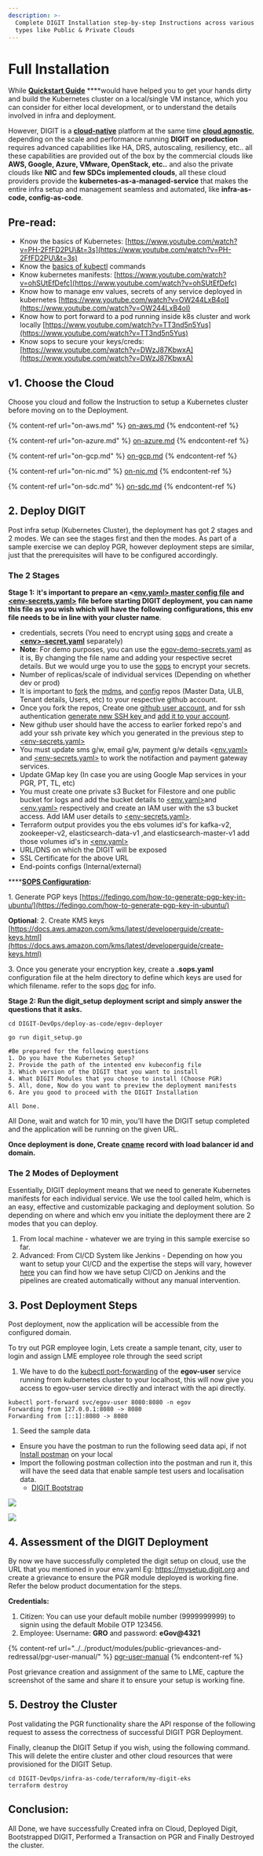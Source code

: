 ```yaml
---
description: >-
  Complete DIGIT Installation step-by-step Instructions across various Infra
  types like Public & Private Clouds
---
```


# Full Installation

While [**Quickstart Guide**](../quickstart.md) \*\*\*\*would have helped you to get your hands dirty and build the Kubernetes cluster on a local/single VM instance, which you can consider for either local development, or to understand the details involved in infra and deployment.

However, DIGIT is a [**cloud-native**](https://www.appdynamics.com/topics/what-is-cloud-native-architecture#\~3-challenges) platform at the same time [**cloud agnostic**](https://looker.com/definitions/cloud-agnostic#:\~:text=Cloud%2Dagnostic%20platforms%20are%20environments,different%20features%20and%20price%20structures.), depending on the scale and performance running **DIGIT on production** requires advanced capabilities like HA, DRS, autoscaling, resiliency, etc.. all these capabilities are provided out of the box by the commercial clouds like **AWS, Google, Azure, VMware, OpenStack, etc..** and also the private clouds like **NIC** and **few SDCs implemented clouds**, all these cloud providers provide the **kubernetes-as-a-managed-service** that makes the entire infra setup and management seamless and automated, like **infra-as-code, config-as-code**.

## Pre-read:

* Know the basics of Kubernetes: [https://www.youtube.com/watch?v=PH-2FfFD2PU\&t=3s](https://www.youtube.com/watch?v=PH-2FfFD2PU\&t=3s)
* Know the [basics of kubectl](https://www.tutorialspoint.com/kubernetes/kubernetes\_kubectl\_commands.htm) commands
* Know kubernetes manifests: [https://www.youtube.com/watch?v=ohSUtEfDefc](https://www.youtube.com/watch?v=ohSUtEfDefc)
* Know how to manage env values, secrets of any service deployed in kubernetes [https://www.youtube.com/watch?v=OW244LxB4oI](https://www.youtube.com/watch?v=OW244LxB4oI)
* Know how to port forward to a pod running inside k8s cluster and work locally [https://www.youtube.com/watch?v=TT3nd5n5Yus](https://www.youtube.com/watch?v=TT3nd5n5Yus)
* Know sops to secure your keys/creds: [https://www.youtube.com/watch?v=DWzJ87KbwxA](https://www.youtube.com/watch?v=DWzJ87KbwxA)

## v1. Choose the Cloud

Choose you cloud and follow the Instruction to setup a Kubernetes cluster before moving on to the Deployment.

{% content-ref url="on-aws.md" %}
[on-aws.md](on-aws.md)
{% endcontent-ref %}

{% content-ref url="on-azure.md" %}
[on-azure.md](on-azure.md)
{% endcontent-ref %}

{% content-ref url="on-gcp.md" %}
[on-gcp.md](on-gcp.md)
{% endcontent-ref %}

{% content-ref url="on-nic.md" %}
[on-nic.md](on-nic.md)
{% endcontent-ref %}

{% content-ref url="on-sdc.md" %}
[on-sdc.md](on-sdc.md)
{% endcontent-ref %}

## 2. Deploy DIGIT

Post infra setup (Kubernetes Cluster), the deployment has got 2 stages and 2 modes. We can see the stages first and then the modes. As part of a sample exercise we can deploy PGR, however deployment steps are similar, just that the prerequisites will have to be configured accordingly.

### The 2 Stages

**Stage 1:** I**t's important to prepare an <**[**env.yaml> master config file**](https://github.com/egovernments/DIGIT-DevOps/blob/release/deploy-as-code/helm/environments/egov-demo-sample.yaml) **and** [**\<env-secrets.yaml>**](https://github.com/egovernments/DIGIT-DevOps/blob/release/deploy-as-code/helm/environments/egov-demo-sample-secrets.yaml) **file before starting DIGIT deployment, you can name this file as you wish which will have the following configurations, this env file needs to be in line with your cluster name**.

* credentials, secrets (You need to encrypt using [sops](https://github.com/mozilla/sops#updatekeys-command) and create a [**\<env>-secret.yaml**](https://github.com/egovernments/DIGIT-DevOps/blob/release/deploy-as-code/helm/environments/egov-demo-sample-secrets.yaml) separately)
* **Note**: For demo purposes, you can use the [egov-demo-secrets.yaml](https://github.com/egovernments/DIGIT-DevOps/blob/release/deploy-as-code/helm/environments/egov-demo-secrets.yaml) as it is, By changing the file name and adding your respective secret details. But we would urge you to use the [sops](https://github.com/mozilla/sops#updatekeys-command) to encrypt your secrets.
* Number of replicas/scale of individual services (Depending on whether dev or prod)
* It is important to [fork](https://docs.github.com/en/get-started/quickstart/fork-a-repo) the [mdms](https://github.com/egovernments/egov-mdms-data), and [config](https://github.com/egovernments/configs) repos (Master Data, ULB, Tenant details, Users, etc) to your respective github account.
* Once you fork the repos, Create one [github user account](https://docs.github.com/en/get-started/signing-up-for-github/signing-up-for-a-new-github-account), and for ssh authentication [generate new SSH key ](https://docs.github.com/en/authentication/connecting-to-github-with-ssh/generating-a-new-ssh-key-and-adding-it-to-the-ssh-agent)and [add it to your account](https://docs.github.com/en/authentication/connecting-to-github-with-ssh/adding-a-new-ssh-key-to-your-github-account).
* New github user should have the access to earlier forked repo's and add your ssh private key which you generated in the previous step to [\<env-secrets.yaml>](https://github.com/egovernments/DIGIT-DevOps/blob/release/deploy-as-code/helm/environments/egov-demo-sample-secrets.yaml#L36)
* You must update sms g/w, email g/w, payment g/w details <[env.yaml>](https://github.com/egovernments/DIGIT-DevOps/blob/release/deploy-as-code/helm/environments/egov-demo-sample.yaml) and [\<env-secrets.yaml>](https://github.com/egovernments/DIGIT-DevOps/blob/release/deploy-as-code/helm/environments/egov-demo-sample-secrets.yaml) to work the notifaction and payment gateway services.
* Update GMap key (In case you are using Google Map services in your PGR, PT, TL, etc)
* You must create one private s3 Bucket for Filestore and one public bucket for logs and add the bucket details to [\<env.yaml>](https://github.com/egovernments/DIGIT-DevOps/blob/release/deploy-as-code/helm/environments/egov-demo-sample.yaml#L94)and [\<env.yaml>](https://github.com/egovernments/DIGIT-DevOps/blob/release/deploy-as-code/helm/environments/egov-demo-sample.yaml#L20) respectively and create an IAM user with the s3 bucket access. Add IAM user details to [\<env-secrets.yaml>](https://github.com/egovernments/DIGIT-DevOps/blob/release/deploy-as-code/helm/environments/egov-demo-sample-secrets.yaml#L11).
* Terraform output provides you the ebs volumes id's for kafka-v2, zookeeper-v2, elasticsearch-data-v1 ,and elasticsearch-master-v1 add those volumes id's in [\<env.yaml>](https://github.com/egovernments/DIGIT-DevOps/blob/release/deploy-as-code/helm/environments/egov-demo-sample.yaml#L290-L546)
* URL/DNS on which the DIGIT will be exposed
* SSL Certificate for the above URL
* End-points configs (Internal/external)

****[**SOPS Configuration**](https://github.com/mozilla/sops#2usage)**:**

&#x20;     1\. Generate PGP keys [https://fedingo.com/how-to-generate-pgp-key-in-ubuntu/](https://fedingo.com/how-to-generate-pgp-key-in-ubuntu/)

&#x20;      **Optional**: 2. Create KMS keys [https://docs.aws.amazon.com/kms/latest/developerguide/create-keys.html](https://docs.aws.amazon.com/kms/latest/developerguide/create-keys.html)

&#x20;      3\. Once you generate your encryption key,  create a **.sops.yaml** configuration file at the helm directory to define which keys are used for which filename. refer to the sops [doc](https://github.com/mozilla/sops#211using-sopsyaml-conf-to-select-kmspgp-for-new-files) for info.

&#x20;   &#x20;

**Stage 2: Run the digit\_setup deployment script and simply answer the questions that it asks.**

```
cd DIGIT-DevOps/deploy-as-code/egov-deployer

go run digit_setup.go

#Be prepared for the following questions
1. Do you have the Kubernetes Setup?
2. Provide the path of the intented env kubeconfig file
3. Which version of the DIGIT that you want to install
4. What DIGIT Modules that you choose to install (Choose PGR)
5. All, done, Now do you want to preview the deployment manifests 
6. Are you good to proceed with the DIGIT Installation

All Done.
```

All Done, wait and watch for 10 min, you'll have the DIGIT setup completed and the application will be running on the given URL.

**Once deployment is done, Create** [**cname**](https://in.godaddy.com/help/add-a-cname-record-19236) **record with load balancer id and domain.**

### The 2 Modes of Deployment

Essentially, DIGIT deployment means that we need to generate Kubernetes manifests for each individual service. We use the tool called helm, which is an easy, effective and customizable packaging and deployment solution. So depending on where and which env you initiate the deployment there are 2 modes that you can deploy.

1. From local machine - whatever we are trying in this sample exercise so far.
2. Advanced: From CI/CD System like Jenkins - Depending on how you want to setup your CI/CD and the expertise the steps will vary, however [here](../more-deploy-docs/deployment-key-concepts/cicd.md) you can find how we have setup CI/CD on Jenkins and the pipelines are created automatically without any manual intervention.

## 3. Post Deployment Steps

Post deployment, now the application will be accessible from the configured domain.

To try out PGR employee login, Lets create a sample tenant, city, user to login and assign LME employee role through the seed script

1. We have to do the [kubectl port-forwarding](https://phoenixnap.com/kb/kubectl-port-forward) of the **egov-user** service running from kubernetes cluster to your localhost, this will now give you access to egov-user service directly and interact with the api directly.

```
kubectl port-forward svc/egov-user 8080:8080 -n egov
Forwarding from 127.0.0.1:8080 -> 8080
Forwarding from [::1]:8080 -> 8080
```

1. Seed the sample data

* Ensure you have the postman to run the following seed data api, if not [Install postman](https://www.postman.com/downloads/canary/) on your local
* Import the following postman collection into the postman and run it, this will have the seed data that enable sample test users and localisation data.
  * [DIGIT Bootstrap](https://raw.githubusercontent.com/egovernments/DIGIT-DevOps/quickstart/deploy-as-code/bootstrap\_scripts/seed\_data.json)

![](<../../.gitbook/assets/image (112) (1).png>)

![](<../../.gitbook/assets/image (113) (1).png>)

## 4. Assessment of the DIGIT Deployment

By now we have successfully completed the digit setup on cloud, use the URL that you mentioned in your env.yaml Eg: https://mysetup.digit.org and create a grievance to ensure the PGR module deployed is working fine. Refer the below product documentation for the steps.

**Credentials:**

1. Citizen: You can use your default mobile number (9999999999) to signin using the default Mobile OTP 123456.
2. Employee: Username: **GRO** and password: **eGov@4321**

{% content-ref url="../../product/modules/public-grievances-and-redressal/pgr-user-manual/" %}
[pgr-user-manual](../../product/modules/public-grievances-and-redressal/pgr-user-manual/)
{% endcontent-ref %}

Post grievance creation and assignment of the same to LME, capture the screenshot of the same and share it to ensure your setup is working fine.

## 5. Destroy the Cluster

Post validating the PGR functionality share the API response of the following request to assess the correctness of successful DIGIT PGR Deployment.

Finally, cleanup the DIGIT Setup if you wish, using the following command. This will delete the entire cluster and other cloud resources that were provisioned for the DIGIT Setup.

```
cd DIGIT-DevOps/infra-as-code/terraform/my-digit-eks
terraform destroy
```

## Conclusion:

All Done, we have successfully Created infra on Cloud, Deployed Digit, Bootstrapped DIGIT, Performed a Transaction on PGR and Finally Destroyed the cluster.
